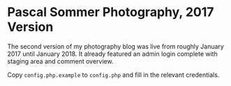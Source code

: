 # Pascal Sommer Photography, 2017 Version

The second version of my photography blog was live from roughly January 2017 until January 2018. It already featured an admin login complete with staging area and comment overview.

Copy `config.php.example` to `config.php` and fill in the relevant credentials.

